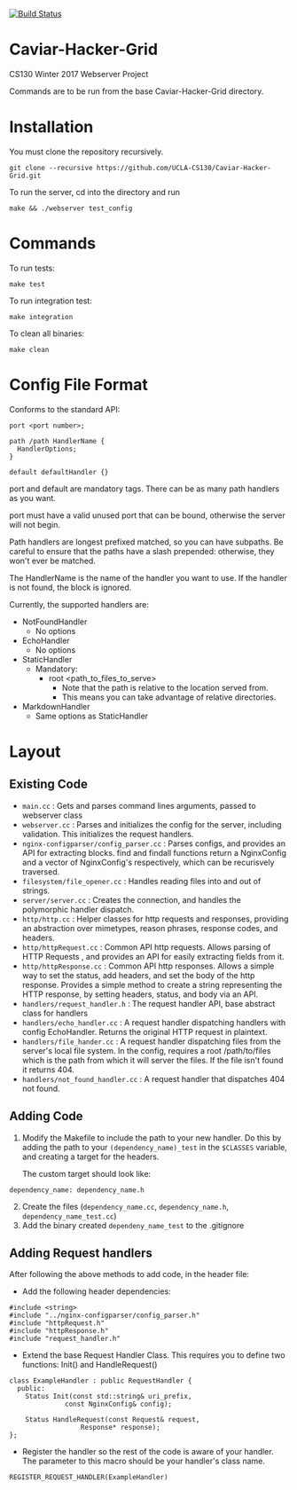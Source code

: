 [![Build Status](https://travis-ci.org/UCLA-CS130/Caviar-Hacker-Grid.svg?branch=master)](https://travis-ci.org/UCLA-CS130/Caviar-Hacker-Grid)

# Caviar-Hacker-Grid
CS130 Winter 2017 Webserver Project

Commands are to be run from the base Caviar-Hacker-Grid directory.
# Installation
You must clone the repository recursively.
``` 
git clone --recursive https://github.com/UCLA-CS130/Caviar-Hacker-Grid.git 
```

To run the server, cd into the directory and run 
```
make && ./webserver test_config
```

# Commands
To run tests:
  ```
  make test
  ```
  
To run integration test:
  ```
  make integration
  ```

To clean all binaries:
  ```
  make clean
  ```
 
  
# Config File Format
Conforms to the standard API:
```
port <port number>;

path /path HandlerName {
  HandlerOptions;
}

default defaultHandler {}
```

port and default are mandatory tags. There can be as many path handlers as you want.

port must have a valid unused port that can be bound, otherwise the server will not begin. 

Path handlers are longest prefixed matched, so you can have subpaths. Be careful to ensure that the paths have a slash prepended: otherwise, they won't ever be matched.

The HandlerName is the name of the handler you want to use. If the handler is not found, the block is ignored.


Currently, the supported handlers are:
* NotFoundHandler
  * No options
* EchoHandler
  * No options
* StaticHandler
  * Mandatory: 
      * root <path_to_files_to_serve>
        * Note that the path is relative to the location served from.
        * This means you can take advantage of relative directories. 
* MarkdownHandler
  * Same options as StaticHandler


# Layout
## Existing Code
* `main.cc` : Gets and parses command lines arguments, passed to webserver class
* `webserver.cc` : Parses and initializes the config for the server, including validation. This initializes the request handlers.
* `nginx-configparser/config_parser.cc` : Parses configs, and provides an API for extracting blocks. find and findall functions return a NginxConfig and a vector of NginxConfig's respectively, which can be recurisvely traversed. 
* `filesystem/file_opener.cc` : Handles reading files into and out of strings. 
* `server/server.cc` : Creates the connection, and handles the polymorphic handler dispatch.
* `http/http.cc` : Helper classes for http requests and responses, providing an abstraction over mimetypes, reason phrases, response codes, and headers. 
* `http/httpRequest.cc` : Common API http requests. Allows parsing of HTTP Requests , and provides an API for easily extracting fields from it.
* `http/httpResponse.cc` : Common API http responses. Allows a simple way to set the status, add headers, and set the body of the http response. Provides a simple method to create a string representing the HTTP response, by setting headers, status, and body via an API.
* `handlers/request_handler.h` : The request handler API, base abstract class for handlers
* `handlers/echo_handler.cc` : A request handler dispatching handlers with config EchoHandler. Returns the original HTTP request in plaintext.
* `handlers/file_hander.cc` : A request handler dispatching files from the server's local file system. In the config, requires a root /path/to/files which is the path from which it will server the files. If the file isn't found it returns 404.
* `handlers/not_found_handler.cc` : A request handler that dispatches 404 not found.

## Adding Code
1. Modify the Makefile to include the path to your new handler. Do this by adding the path to your `(dependency_name)_test` in the `$CLASSES` variable, and creating a target for the headers.

    The custom target should look like:
  ```
  dependency_name: dependency_name.h
  ```
2. Create the files (`dependency_name.cc`, `dependency_name.h`, `dependency_name_test.cc`)
3. Add the binary created `dependeny_name_test` to the .gitignore
## Adding Request handlers
After following the above methods to add code, in the header file:
* Add the following header dependencies: 
```
#include <string>
#include "../nginx-configparser/config_parser.h"
#include "httpRequest.h"
#include "httpResponse.h"
#include "request_handler.h"
```
* Extend the base Request Handler Class. This requires you to define two functions: Init() and HandleRequest()
```
class ExampleHandler : public RequestHandler {
  public:
    Status Init(const std::string& uri_prefix,
              const NginxConfig& config);
    
    Status HandleRequest(const Request& request, 
                  Response* response);
};
```
* Register the handler so the rest of the code is aware of your handler. The parameter to this macro should be your handler's class name.
```
REGISTER_REQUEST_HANDLER(ExampleHandler)
```
